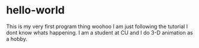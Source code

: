 # hello-world
This is my very first program thing woohoo
I am just following the tutorial I dont know whats happening. I am a student at CU and I do 3-D animation as a hobby.
